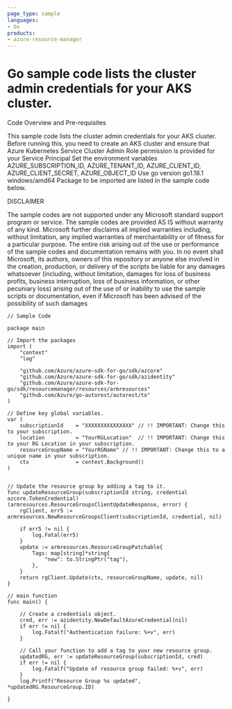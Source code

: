 ```yaml
---
page_type: sample
languages:
- Go
products:
- azure-resource-manager
---
```



# Go sample code lists the cluster admin credentials for your AKS cluster.


 Code Overview and Pre-requisites
 
 This sample code lists the cluster admin credentials for your AKS cluster.
 Before running this, you need to create an AKS cluster and ensure that Azure Kubernetes Service Cluster Admin Role permission is provided for your Service Principal
 Set the environment variables AZURE_SUBSCRIPTION_ID, AZURE_TENANT_ID, AZURE_CLIENT_ID, AZURE_CLIENT_SECRET, AZURE_OBJECT_ID
 Use go version go1.18.1 windows/amd64
 Package to be imported are listed in the sample code below.


DISCLAIMER

The sample codes are not supported under any Microsoft standard support program or service. The sample codes are provided AS IS without warranty of any kind. Microsoft further disclaims all implied warranties including, without limitation, any implied warranties of merchantability or of fitness for a particular purpose. The entire risk arising out of the use or performance of the sample codes and documentation remains with you. In no event shall Microsoft, its authors, owners of this repository or anyone else involved in the creation, production, or delivery of the scripts be liable for any damages whatsoever (including, without limitation, damages for loss of business profits, business interruption, loss of business information, or other pecuniary loss) arising out of the use of or inability to use the sample scripts or documentation, even if Microsoft has been advised of the possibility of such damages 


```
// Sample Code

package main

// Import the packages
import (
	"context"
	"log"

	"github.com/Azure/azure-sdk-for-go/sdk/azcore"
	"github.com/Azure/azure-sdk-for-go/sdk/azidentity"
	"github.com/Azure/azure-sdk-for-go/sdk/resourcemanager/resources/armresources"
	"github.com/Azure/go-autorest/autorest/to"
)

// Define key global variables.
var (
	subscriptionId    = "XXXXXXXXXXXXXXX" // !! IMPORTANT: Change this to your subscription.
	location          = "YourRGLocation"  // !! IMPORTANT: Change this to your RG Location in your subscription.
	resourceGroupName = "YourRGName" // !! IMPORTANT: Change this to a unique name in your subscription.
	ctx               = context.Background()
)


// Update the resource group by adding a tag to it.
func updateResourceGroup(subscriptionId string, credential azcore.TokenCredential) (armresources.ResourceGroupsClientUpdateResponse, error) {
	rgClient, err5 := armresources.NewResourceGroupsClient(subscriptionId, credential, nil)

	if err5 != nil {
		log.Fatal(err5)
	}
	update := armresources.ResourceGroupPatchable{
		Tags: map[string]*string{
			"new": to.StringPtr("tag"),
		},
	}
	return rgClient.Update(ctx, resourceGroupName, update, nil)
}

// main function
func main() {

	// Create a credentials object.
	cred, err := azidentity.NewDefaultAzureCredential(nil)
	if err != nil {
		log.Fatalf("Authentication failure: %+v", err)
	}

	// Call your function to add a tag to your new resource group.
	updatedRG, err := updateResourceGroup(subscriptionId, cred)
	if err != nil {
		log.Fatalf("Update of resource group failed: %+v", err)
	}
	log.Printf("Resource Group %s updated", *updatedRG.ResourceGroup.ID)

}
```
